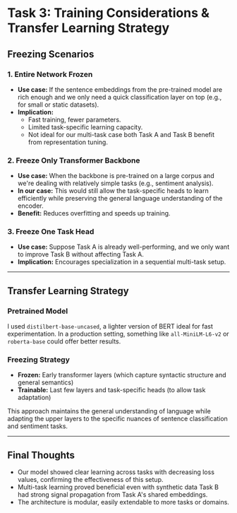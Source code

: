 # Task 3: Training Considerations & Transfer Learning Strategy

## Freezing Scenarios

### 1. Entire Network Frozen
- **Use case:** If the sentence embeddings from the pre-trained model are rich enough and we only need a quick classification layer on top (e.g., for small or static datasets).
- **Implication:** 
  - Fast training, fewer parameters.
  - Limited task-specific learning capacity.
  - Not ideal for our multi-task case both Task A and Task B benefit from representation tuning.

### 2. Freeze Only Transformer Backbone
- **Use case:** When the backbone is pre-trained on a large corpus and we're dealing with relatively simple tasks (e.g., sentiment analysis).
- **In our case:** This would still allow the task-specific heads to learn efficiently while preserving the general language understanding of the encoder.
- **Benefit:** Reduces overfitting and speeds up training.

### 3. Freeze One Task Head
- **Use case:** Suppose Task A is already well-performing, and we only want to improve Task B without affecting Task A.
- **Implication:** Encourages specialization in a sequential multi-task setup.

---

## Transfer Learning Strategy

### Pretrained Model
I used `distilbert-base-uncased`, a lighter version of BERT ideal for fast experimentation. In a production setting, something like `all-MiniLM-L6-v2` or `roberta-base` could offer better results.

### Freezing Strategy
- **Frozen:** Early transformer layers (which capture syntactic structure and general semantics)
- **Trainable:** Last few layers and task-specific heads (to allow task adaptation)

This approach maintains the general understanding of language while adapting the upper layers to the specific nuances of sentence classification and sentiment tasks.

---

## Final Thoughts

- Our model showed clear learning across tasks with decreasing loss values, confirming the effectiveness of this setup.
- Multi-task learning proved beneficial even with synthetic data Task B had strong signal propagation from Task A's shared embeddings.
- The architecture is modular, easily extendable to more tasks or domains.
